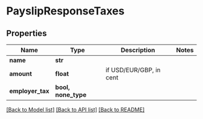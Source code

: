 # PayslipResponseTaxes


## Properties
Name | Type | Description | Notes
------------ | ------------- | ------------- | -------------
**name** | **str** |  | 
**amount** | **float** | if USD/EUR/GBP, in cent | 
**employer_tax** | **bool, none_type** |  | 

[[Back to Model list]](../README.md#documentation-for-models) [[Back to API list]](../README.md#documentation-for-api-endpoints) [[Back to README]](../README.md)



